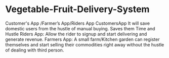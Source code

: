# Vegetable-Fruit-Delivery-System
Customer's App /Farmer’s App/Riders App
CustomersApp
It will save domestic users from the hustle of manual buying. 
Saves them Time and Hustle 
Riders App:
Allow the rider to signup and start delivering and generate revenue.
Farmers App:
A small farm/Kitchen garden can register themselves and start selling their commodities right away without the hustle of dealing with third person. 



